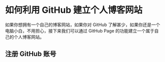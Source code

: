 # 如何利用 GitHub 建立个人博客网站

如果你想拥有一个自己的博客网站，如果你对 GitHub 了解甚少，如果你还是一个电脑小白，不用担心，接下来我们可以通过 GitHub Page 的功能建立一个属于自己的个人博客网站。

## 注册 GitHub 账号

